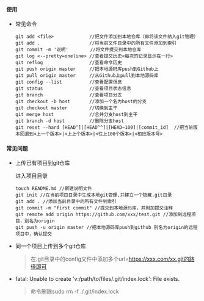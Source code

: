 #### 使用
- 常见命令

    ```
    git add <file>             //把文件添加到本地仓库（即将该文件纳入git管理）
    git add .                  //将当前文件目录中的所有文件添加到索引
    git commit -m '说明'        //将文件提交到本地仓库
    git log <--pretty=oneline> //查看提交历史<每次的记录显示在一行>
    git reflog                 //查看命令历史
    git push origin master     //把本地源码库push到Github上
    git pull origin master     //从Github上pull到本地源码库
    git config --list          //查看配置信息
    git status                 //查看项目状态信息
    git branch                 //查看项目分支
    git checkout -b host       //添加一个名为host的分支
    git checkout master        //切换到主干
    git merge host             //合并分支host到主干
    git branch -d host         //删除分支host
    git reset --hard [HEAD^]|[HEAD^^]|[HEAD~100]|[commit_id]  //把当前版本回退到<上一个版本>|<上上个版本>|<往上100个版本>|<相应版本号>
    ```
#### 常见问题
- 上传已有项目到git仓库

    进入项目目录

    ```
    touch README.md //新建说明文件
    git init //在当前项目目录中生成本地git管理,并建立一个隐藏.git目录
    git add . //添加当前目录中的所有文件到索引
    git commit -m "first commit" //提交到本地源码库，并附加提交注释
    git remote add origin https://github.com/xxx/test.git //添加到远程项目，别名为origin
    git push -u origin master //把本地源码库push到github 别名为origin的远程项目中，确认提交
    ```
- 同一个项目上传到多个git仓库

    > 在.git目录中的config文件中添加多个url=https://xxx.com/xx.git的路径即可
- fatal: Unable to create 'v:/path/to/files/.git/index.lock': File exists.
    > 命令删除sudo rm -f ./.git/index.lock